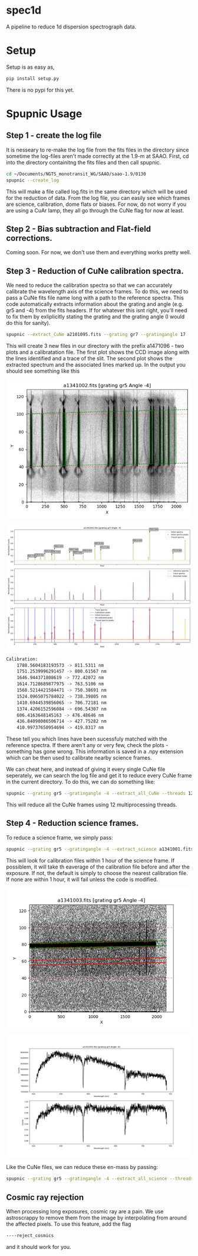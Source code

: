 # spec1d
A pipeline to reduce 1d dispersion spectrograph data. 


# Setup
Setup is as easy as,
```bash
pip install setup.py
```
There is no pypi for this yet. 

# Spupnic Usage

## Step 1 - create the log file

It is nesseary to re-make the log file from the fits files in the directory since sometime the log-files aren't made correctly at the 1.9-m at SAAO. First, cd into the directory containitng the fits files and then call spupnic.

```bash
cd ~/Documents/NGTS_monotransit_WG/SAAO/saao-1.9/0130
spupnic --create_log
```

This will make a file called log.fits in the same directory which will be used for the reduction of data. From the log file, you can easily see which frames are science, calibration, dome flats or biases. For now, do not worry if you are using a CuAr lamp, they all go through the CuNe flag for now at least. 

## Step 2 - Bias subtraction and Flat-field corrections. 

Coming soon. For now, we don't use them and everything works pretty well. 

## Step 3 - Reduction of CuNe calibration spectra. 

We need to reduce the calibration spectra so that we can accurately calibrate the wavelength axis of the science frames. To do this, we need to pass a CuNe fits file name long with a path to the reference spectra. This code automatically extracts information about the grating and angle (e.g. gr5 and -4) from the fits headers. If for whatever this isnt right, you'll need to fix them by exliplicitly stating the grating and the grating angle (I would do this for sanity).

```bash
spupnic --extract_CuNe a2101095.fits --grating gr7 --gratingangle 17
```
This will create 3 new files in our directory with the prefix a1471096 - two plots and a calibratation file. The first plot shows the CCD image along with the lines identified and a trace of the slit. The second plot shows the extracted spectrum and the associated lines marked up. In the output you should see something like this


![alt text](https://github.com/samgill844/SpUpNIC/blob/master/images/fig1.png)

![alt text](https://github.com/samgill844/SpUpNIC/blob/master/images/fig2.png)


```bash
Calibration:
	1788.5604183193573 -> 811.5311 nm
	1751.2539996291457 -> 800.61567 nm
	1646.944371808619 -> 772.42072 nm
	1614.7128689877975 -> 763.5106 nm
	1568.5214421584471 -> 750.38691 nm
	1524.0965075784022 -> 738.39805 nm
	1410.6944539856065 -> 706.72181 nm
	1374.4206152596084 -> 696.54307 nm
	606.4163648145163 -> 476.48646 nm
	436.84098086506714 -> 427.75282 nm
	410.99737650954694 -> 419.8317 nm
```
These tell you which lines have been sucessfuly matched with the reference spectra. If there aren't any or very few, check the plots - something has gone wrong. This information is saved in a .npy extension which can be then used to calibrate nearby science frames. 

We can cheat here, and instead of giving it every single CuNe file seperately, we can search the log file and get it to reduce every CuNe frame in the current directory. To do this, we can do something like:

```bash
spupnic --grating gr5 --gratingangle -4 --extract_all_CuNe --threads 12
```

This will reduce all the CuNe frames using 12 multiprocessing threads.

## Step 4 - Reduction science frames. 

To reduce a science frame, we simply pass:
```bash
spupnic --grating gr5 --gratingangle -4 --extract_science a1341001.fits
```

This will look for calibration files within 1 hour of the science frame. If possiblem, it will take th eaverage of the calibration file before and after the exposure. If not, the default is simply to choose the nearest calibration file. If none are within 1 hour, it will fail unless the code is modified. 

![alt text](https://github.com/samgill844/SpUpNIC/blob/master/images/fig3.png)

![alt text](https://github.com/samgill844/SpUpNIC/blob/master/images/fig4.png)


Like the CuNe files, we can reduce these en-mass by passing:

```bash
spupnic --grating gr5 --gratingangle -4 --extract_all_science --threads 12
```

## Cosmic ray rejection

When processing long exposures, cosmic ray are a pain. We use astroscrappy to remove them from the image by interpolating from around the affected pixels. To use this feature, add the flag
```bash
----reject_cosmics
```
and it should work for you.